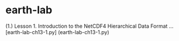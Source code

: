 # earth-lab

(1.) Lesson 1. Introduction to the NetCDF4 Hierarchical Data Format ... [earth-lab-ch13-1.py] (earth-lab-ch13-1.py)
